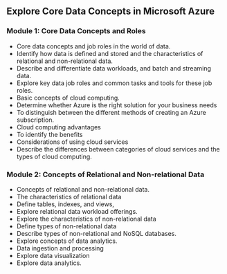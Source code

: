 ## Explore Core Data Concepts in Microsoft Azure
### Module 1: Core Data Concepts and Roles
* Core data concepts and job roles in the world of data. 
* Identify how data is defined and stored and the characteristics of relational and non-relational data.
* Describe and differentiate data workloads, and batch and streaming data. 
* Explore key data job roles and common tasks and tools for these job roles. 
* Basic concepts of cloud computing. 
* Determine whether Azure is the right solution for your business needs 
* To distinguish between the different methods of creating an Azure subscription. 
* Cloud computing advantages 
* To identify the benefits 
* Considerations of using cloud services 
* Describe the differences between categories of cloud services and the types of cloud computing. 

### Module 2: Concepts of Relational and Non-relational Data
* Concepts of relational and non-relational data. 
* The characteristics of relational data
* Define tables, indexes, and views, 
* Explore relational data workload offerings.
* Explore the characteristics of non-relational data
* Define types of non-relational data
* Describe types of non-relational and NoSQL databases. 
* Explore concepts of data analytics.
* Data ingestion and processing
* Explore data visualization
* Explore data analytics.
